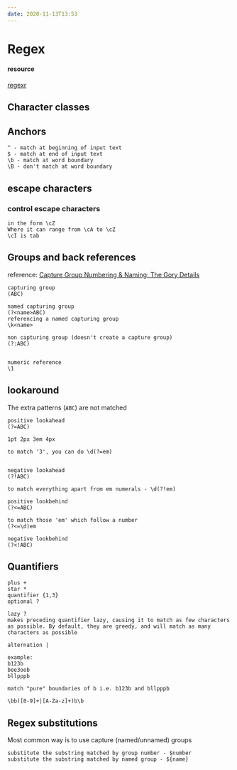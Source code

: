 ```yaml
---
date: 2020-11-13T13:53
---
```


# Regex
#### resource
[regexr](https://regexr.com/)

## Character classes

## Anchors 
```
^ - match at beginning of input text
$ - match at end of input text
\b - match at word boundary
\B - don't match at word boundary

```

## escape characters

### control escape characters
```
in the form \cZ
Where it can range from \cA to \cZ
\cI is tab
```

## Groups and back references
reference: [Capture Group Numbering & Naming: The Gory Details](https://www.rexegg.com/regex-capture.html)

```
capturing group
(ABC)

named capturing group
(?<name>ABC)
referencing a named capturing group
\k<name>

non capturing group (doesn't create a capture group)
(?:ABC)


numeric reference
\1

```

## lookaround

The extra patterns (`ABC`) are not matched
```
positive lookahead
(?=ABC)

1pt 2px 3em 4px

to match '3', you can do \d(?=em)


negative lookahead
(?!ABC)

to match everything apart from em numerals - \d(?!em)

positive lookbehind
(?<=ABC)

to match those 'em' which follow a number
(?<=\d)em

negative lookbehind
(?<!ABC)
```

## Quantifiers

```
plus +
star *
quantifier {1,3}
optional ?

lazy ?
makes preceding quantifier lazy, causing it to match as few characters as possible. By default, they are greedy, and will match as many characters as possible

alternation |

example: 
b123b
bee3oob
bllpppb

match "pure" boundaries of b i.e. b123b and bllpppb

\bb([0-9]+|[A-Za-z]+)b\b

```


## Regex substitutions
Most common way is to use capture (named/unnamed) groups  

```
substitute the substring matched by group number - $number
substitute the substring matched by named group - ${name}

```
